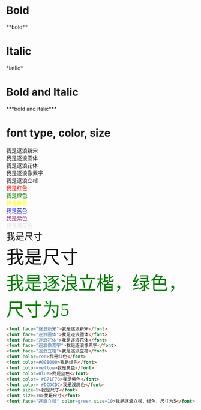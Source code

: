 # Bold
\*\*bold\*\*
# Italic
\*iatlic\*
# Bold and Italic
\*\*\*bold and italic\*\*\*
# font type, color, size
<font face="逐浪新宋">我是逐浪新宋</font>  
<font face="逐浪圆体">我是逐浪圆体</font>  
<font face="逐浪花体">我是逐浪花体</font>  
<font face="逐浪像素字">我是逐浪像素字</font>  
<font face="逐浪立楷">我是逐浪立楷</font>  
<font color=red>我是红色</font>  
<font color=#008000>我是绿色</font>  
<font color=yellow>我是黄色</font>  
<font color=Blue>我是蓝色</font>  
<font color= #871F78>我是紫色</font>  
<font color= #DCDCDC>我是浅灰色</font>  
<font size=5>我是尺寸</font>  
<font size=10>我是尺寸</font>  
<font face="逐浪立楷" color=green size=10>我是逐浪立楷，绿色，尺寸为5</font>  
```markdown
<font face="逐浪新宋">我是逐浪新宋</font>
<font face="逐浪圆体">我是逐浪圆体</font>
<font face="逐浪花体">我是逐浪花体</font>
<font face="逐浪像素字">我是逐浪像素字</font>
<font face="逐浪立楷">我是逐浪立楷</font>
<font color=red>我是红色</font>
<font color=#008000>我是绿色</font>
<font color=yellow>我是黄色</font>
<font color=Blue>我是蓝色</font>
<font color= #871F78>我是紫色</font>
<font color= #DCDCDC>我是浅灰色</font>
<font size=5>我是尺寸</font>
<font size=10>我是尺寸</font>
<font face="逐浪立楷" color=green size=10>我是逐浪立楷，绿色，尺寸为5</font>
```

